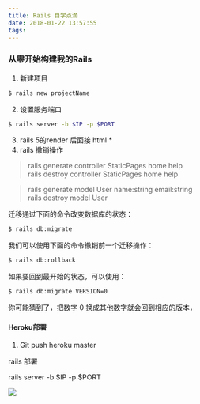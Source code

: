 ```yaml
---
title: Rails 自学点滴
date: 2018-01-22 13:57:55
tags:
---
```


### 从零开始构建我的Rails
1. 新建项目
```sh
$ rails new projectName
```
2. 设置服务端口
```sh
$ rails server -b $IP -p $PORT
```
3. rails 5的render 后面接 html *
4. rails 撤销操作

> rails generate controller StaticPages home help  
 rails destroy controller StaticPages home help
 
> rails generate model User name:string email:string      
 rails destroy model User

迁移通过下面的命令改变数据库的状态：

```sh
$ rails db:migrate
```
我们可以使用下面的命令撤销前一个迁移操作：

````sh
$ rails db:rollback
````
如果要回到最开始的状态，可以使用：

````sh
$ rails db:migrate VERSION=0
````
你可能猜到了，把数字 0 换成其他数字就会回到相应的版本，

####  Heroku部署
1. Git push heroku master

rails 部署

rails server -b $IP -p $PORT

 
![](http://ostglltzu.bkt.clouddn.com/18-1-11/9325858.jpg)